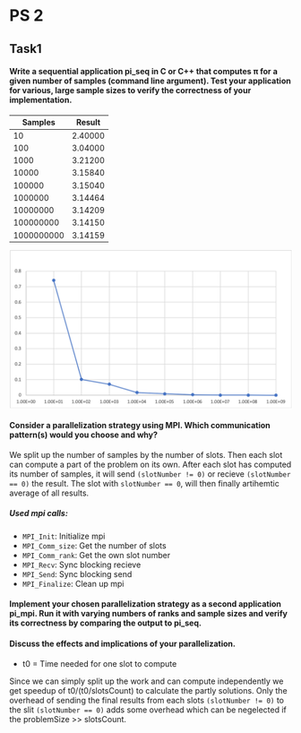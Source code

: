 # PS 2

## Task1 

#### Write a sequential application pi_seq in C or C++ that computes π for a given number of samples (command line argument). Test your application for various, large sample sizes to verify the correctness of your implementation.


| Samples | Result
|---|---|
|10 |2.40000|
|100 |3.04000|
|1000 |3.21200|
|10000 |3.15840|
|100000 |3.15040|
|1000000 |3.14464|
|10000000 |3.14209|
|100000000 |3.14150|
|1000000000 | 3.14159|

![Plot](pi/pi_seq_plot.png)


#### Consider a parallelization strategy using MPI. Which communication pattern(s) would you choose and why?
We split up the number of samples by the number of slots. Then each slot can compute a part of the problem on its own.
After each slot has computed its number of samples, it will send `(slotNumber != 0)` or recieve `(slotNumber == 0)` the result. 
The slot with `slotNumber == 0`, will then finally artihemtic average of all results.

##### Used mpi calls:
- `MPI_Init`: Initialize mpi
- `MPI_Comm_size`: Get the number of slots
- `MPI_Comm_rank`: Get the own slot number 
- `MPI_Recv`: Sync blocking recieve
- `MPI_Send`: Sync blocking send
- `MPI_Finalize`: Clean up mpi 

#### Implement your chosen parallelization strategy as a second application pi_mpi. Run it with varying numbers of ranks and sample sizes and verify its correctness by comparing the output to pi_seq.



#### Discuss the effects and implications of your parallelization.

- t0 = Time needed for one slot to compute

Since we can simply split up the work and can compute independently we get speedup of t0/(t0/slotsCount) to calculate the partly solutions. 
Only the overhead of sending the final results from each slots `(slotNumber != 0)` to the slit `(slotNumber == 0)` adds some overhead which can be negelected if the problemSize >> slotsCount.



